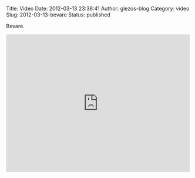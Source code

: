 Title: Video
Date: 2012-03-13 23:36:41
Author: glezos-blog
Category: video
Slug: 2012-03-13-bevare
Status: published

Bevare.

<iframe width="500" height="375"  id="youtube_iframe" src="https://www.youtube.com/embed/qHkXFsK6UUg?feature=oembed&amp;enablejsapi=1&amp;origin=http://safe.txmblr.com&amp;wmode=opaque" frameborder="0" allowfullscreen></iframe>

